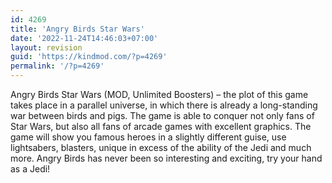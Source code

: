 ```yaml
---
id: 4269
title: 'Angry Birds Star Wars'
date: '2022-11-24T14:46:03+07:00'
layout: revision
guid: 'https://kindmod.com/?p=4269'
permalink: '/?p=4269'
---
```


Angry Birds Star Wars (MOD, Unlimited Boosters) – the plot of this game takes place in a parallel universe, in which there is already a long-standing war between birds and pigs. The game is able to conquer not only fans of Star Wars, but also all fans of arcade games with excellent graphics. The game will show you famous heroes in a slightly different guise, use lightsabers, blasters, unique in excess of the ability of the Jedi and much more. Angry Birds has never been so interesting and exciting, try your hand as a Jedi!
